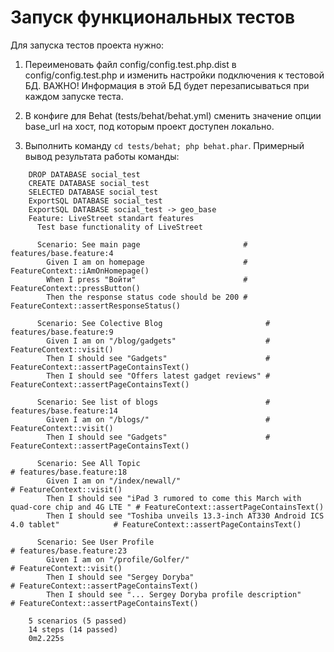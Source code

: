 Запуск функциональных тестов
============================

Для запуска тестов проекта нужно:
1. Переименовать файл config/config.test.php.dist в config/config.test.php и
    изменить настройки подключения к тестовой БД.
    ВАЖНО! Информация в этой БД будет перезаписываться при каждом запуске теста.

2. В конфиге для Behat (tests/behat/behat.yml) сменить значение опции base_url на хост, под которым проект доступен локально.

3. Выполнить команду ```cd tests/behat; php behat.phar```. Примерный вывод результата работы команды:

```
    DROP DATABASE social_test 
    CREATE DATABASE social_test 
    SELECTED DATABASE social_test 
    ExportSQL DATABASE social_test 
    ExportSQL DATABASE social_test -> geo_base 
    Feature: LiveStreet standart features
      Test base functionality of LiveStreet
    
      Scenario: See main page                       # features/base.feature:4
        Given I am on homepage                      # FeatureContext::iAmOnHomepage()
        When I press "Войти"                        # FeatureContext::pressButton()
        Then the response status code should be 200 # FeatureContext::assertResponseStatus()
    
      Scenario: See Colective Blog                       # features/base.feature:9
        Given I am on "/blog/gadgets"                    # FeatureContext::visit()
        Then I should see "Gadgets"                      # FeatureContext::assertPageContainsText()
        Then I should see "Offers latest gadget reviews" # FeatureContext::assertPageContainsText()
    
      Scenario: See list of blogs                        # features/base.feature:14
        Given I am on "/blogs/"                          # FeatureContext::visit()
        Then I should see "Gadgets"                      # FeatureContext::assertPageContainsText()
    
      Scenario: See All Topic                                                                 # features/base.feature:18
        Given I am on "/index/newall/"                                                        # FeatureContext::visit()
        Then I should see "iPad 3 rumored to come this March with quad-core chip and 4G LTE " # FeatureContext::assertPageContainsText()
        Then I should see "Toshiba unveils 13.3-inch AT330 Android ICS 4.0 tablet"            # FeatureContext::assertPageContainsText()
    
      Scenario: See User Profile                                                              # features/base.feature:23
        Given I am on "/profile/Golfer/"                                                      # FeatureContext::visit()
        Then I should see "Sergey Doryba"                                                     # FeatureContext::assertPageContainsText()
        Then I should see "... Sergey Doryba profile description"                             # FeatureContext::assertPageContainsText()
    
    5 scenarios (5 passed)
    14 steps (14 passed)
    0m2.225s
```